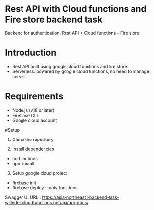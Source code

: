 # Rest API with Cloud functions and Fire store backend task
Backend for authentication. Rest API + Cloud functions - Fire store

# Introduction
* Rest API built using google cloud functions and fire store.
* Serverless: powered by google cloud functions, no need to manage server.

# Requirements
* Node.js (v18 or later)
* Firebase CLI
* Google cloud account

#Setup
1. Clone the repository

2. Install dependencies
* cd functions
* npm install

3. Setup google cloud project
* firebase init
* firebase deploy --only functions

Swagger UI URL : https://asia-northeast1-backend-task-willeder.cloudfunctions.net/api/api-docs/
